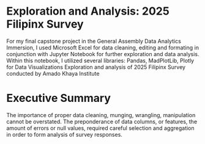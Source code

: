 # Exploration and Analysis: 2025 Filipinx Survey
For my final capstone project in the General Assembly Data Analytics Immersion, I used Microsoft Excel for data cleaning, editing and formating in conjunction with Jupyter Notebook for further exploration and data analysis.
Within this notebook, I utilized several libraries: Pandas, MadPlotLib, Plotly for Data Visualizations
Exploration and analysis of 2025 Filipinx Survey conducted by Amado Khaya Institute

# Executive Summary

The importance of proper data cleaning, munging, wrangling, manipulation cannot be overstated. The preponderance of data columns, or features, the amount of errors or null values, required careful selection and aggregation in order to form analysis of survey responses. 
